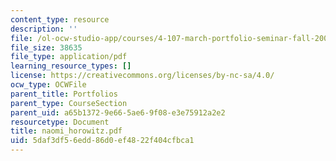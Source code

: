 ```yaml
---
content_type: resource
description: ''
file: /ol-ocw-studio-app/courses/4-107-march-portfolio-seminar-fall-2003/5daf3df56edd86d0ef4822f404cfbca1_naomi_horowitz.pdf
file_size: 38635
file_type: application/pdf
learning_resource_types: []
license: https://creativecommons.org/licenses/by-nc-sa/4.0/
ocw_type: OCWFile
parent_title: Portfolios
parent_type: CourseSection
parent_uid: a65b1372-9e66-5ae6-9f08-e3e75912a2e2
resourcetype: Document
title: naomi_horowitz.pdf
uid: 5daf3df5-6edd-86d0-ef48-22f404cfbca1
---
```

